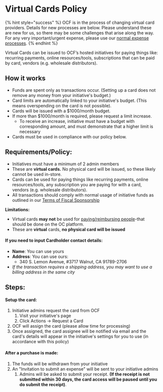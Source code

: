 # Virtual Cards Policy

{% hint style="success" %}
OCF is in the process of changing virtual card providers.  Details for new processes are below. Please understand these are new for us, so there may be some challenges that arise along the way. For any very important/urgent expense, please use our [normal expense processes](../payouts.md).
{% endhint %}

Virtual Cards can be issued to OCF’s hosted initiatives for paying things like: recurring payments, online resources/tools, subscriptions that can be paid by card, vendors (e.g. wholesale distributors).&#x20;

## How it works

* Funds are spent only as transactions occur. (Setting up a card does not remove any money from your initiative's budget.)
* Card limits are automatically linked to your initiative's budget. (This means overspending on the card is not possible).
* Cards will be issued with a $1000/month budget.
* If more than $1000/month is required, please request a limit increase.
  * To receive an increase, initiative must have a budget with corresponding amount, and must demonstrate that a higher limit is necessary
* Cards must be used in compliance with our policy below.

## **Requirements/Policy:**

* Initiatives must have a minimum of 2 admin members
* These are **virtual cards.** No physical card will be issued, so these likely cannot be used in-store.
* Cards can be used for paying things like recurring payments, online resources/tools, any subscription you are paying for with a card, vendors (e.g. wholesale distributors).&#x20;
* All transactions should comply with normal usage of initiative funds as outlined in our [Terms of Fiscal Sponsorship](../../getting-started/terms.md)

**Limitations:**

* Virtual cards **may not** be used for [paying/reimbursing people](../payouts.md)-that should be done on the OC platform.
* These are **virtual** cards, **no physical card will be issued**

#### If you need to input Cardholder contact details:

* **Name**: You can use yours
* **Address**: You can use ours:&#x20;
  * 340 S. Lemon Avenue, #3717 Walnut, CA 91789-2706
* _If the transaction requires a shipping address, you may want to use a billing address in the same city_&#x20;

## Steps:

#### Setup the card:

1. Initiative admins request the card from OCF
   1. Visit your initiative's page
   2. Click Actions -> Request a Card
2. OCF will assign the card (please allow time for processing)
3. Once assigned, the card assignee will be notified via email and the card's details will appear in the initiative's settings for you to use (in accordance with this policy)

#### ​After a purchase is made:

1. The funds will be withdrawn from your initiative
2. An "Invitation to submit an expense" will be sent to your initiative admins&#x20;
   1. Admins will be asked to submit your receipt. **(If the receipt is not submitted within 30 days, the card access will be paused until you do submit the receipt)**.
